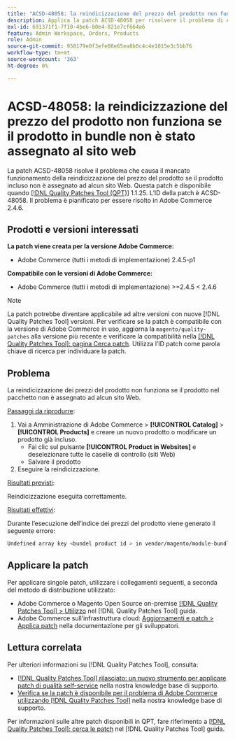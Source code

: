 ```yaml
---
title: "ACSD-48058: la reindicizzazione del prezzo del prodotto non funziona se il prodotto in bundle non è stato assegnato al sito web"
description: Applica la patch ACSD-48058 per risolvere il problema di Adobe Commerce in cui la reindicizzazione del prezzo del prodotto non funziona se il prodotto incluso non è assegnato ad alcun sito Web.
exl-id: 691371f1-7f10-4be6-80e4-821e7cf664a6
feature: Admin Workspace, Orders, Products
role: Admin
source-git-commit: 958179e0f3efe08e65ea8b0c4c4e1015e3c5bb76
workflow-type: tm+mt
source-wordcount: '363'
ht-degree: 0%

---
```


# ACSD-48058: la reindicizzazione del prezzo del prodotto non funziona se il prodotto in bundle non è stato assegnato al sito web

La patch ACSD-48058 risolve il problema che causa il mancato funzionamento della reindicizzazione del prezzo del prodotto se il prodotto incluso non è assegnato ad alcun sito Web. Questa patch è disponibile quando [[!DNL Quality Patches Tool (QPT)]](/help/announcements/adobe-commerce-announcements/magento-quality-patches-released-new-tool-to-self-serve-quality-patches.md) 1.1.25. L’ID della patch è ACSD-48058. Il problema è pianificato per essere risolto in Adobe Commerce 2.4.6.

## Prodotti e versioni interessati

**La patch viene creata per la versione Adobe Commerce:**

* Adobe Commerce (tutti i metodi di implementazione) 2.4.5-p1

**Compatibile con le versioni di Adobe Commerce:**

* Adobe Commerce (tutti i metodi di implementazione) >=2.4.5 &lt; 2.4.6

>[!NOTE]
>
>La patch potrebbe diventare applicabile ad altre versioni con nuove [!DNL Quality Patches Tool] versioni. Per verificare se la patch è compatibile con la versione di Adobe Commerce in uso, aggiorna la `magento/quality-patches` alla versione più recente e verificare la compatibilità nella [[!DNL Quality Patches Tool]: pagina Cerca patch](https://experienceleague.adobe.com/tools/commerce-quality-patches/index.html). Utilizza l’ID patch come parola chiave di ricerca per individuare la patch.

## Problema

La reindicizzazione dei prezzi del prodotto non funziona se il prodotto nel pacchetto non è assegnato ad alcun sito Web.

<u>Passaggi da riprodurre</u>:

1. Vai a Amministrazione di Adobe Commerce > **[!UICONTROL Catalog]** > **[!UICONTROL Products]** e creare un nuovo prodotto o modificare un prodotto già incluso.
   * Fai clic sul pulsante **[!UICONTROL Product in Websites]** e deselezionare tutte le caselle di controllo (siti Web)
   * Salvare il prodotto
1. Eseguire la reindicizzazione.

<u>Risultati previsti</u>:

Reindicizzazione eseguita correttamente.

<u>Risultati effettivi</u>:

Durante l’esecuzione dell’indice dei prezzi del prodotto viene generato il seguente errore:

```bash
Undefined array key <bundel product id > in vendor/magento/module-bundle/Model/ResourceModel/Indexer/Price/DisabledProductOptionPriceModifier.php on line 117
```

## Applicare la patch

Per applicare singole patch, utilizzare i collegamenti seguenti, a seconda del metodo di distribuzione utilizzato:

* Adobe Commerce o Magento Open Source on-premise [[!DNL Quality Patches Tool] > Utilizzo](https://experienceleague.adobe.com/docs/commerce-operations/tools/quality-patches-tool/usage.html) nel [!DNL Quality Patches Tool] guida.
* Adobe Commerce sull’infrastruttura cloud: [Aggiornamenti e patch > Applica patch](https://devdocs.magento.com/cloud/project/project-patch.html) nella documentazione per gli sviluppatori.

## Lettura correlata

Per ulteriori informazioni su [!DNL Quality Patches Tool], consulta:

* [[!DNL Quality Patches Tool] rilasciato: un nuovo strumento per applicare patch di qualità self-service](/help/announcements/adobe-commerce-announcements/magento-quality-patches-released-new-tool-to-self-serve-quality-patches.md) nella nostra knowledge base di supporto.
* [Verifica se la patch è disponibile per il problema di Adobe Commerce utilizzando [!DNL Quality Patches Tool]](/help/support-tools/patches-available-in-qpt-tool/check-patch-for-magento-issue-with-magento-quality-patches.md) nella nostra knowledge base di supporto.

Per informazioni sulle altre patch disponibili in QPT, fare riferimento a [[!DNL Quality Patches Tool]: cerca le patch](https://experienceleague.adobe.com/tools/commerce-quality-patches/index.html) nel [!DNL Quality Patches Tool] guida.
